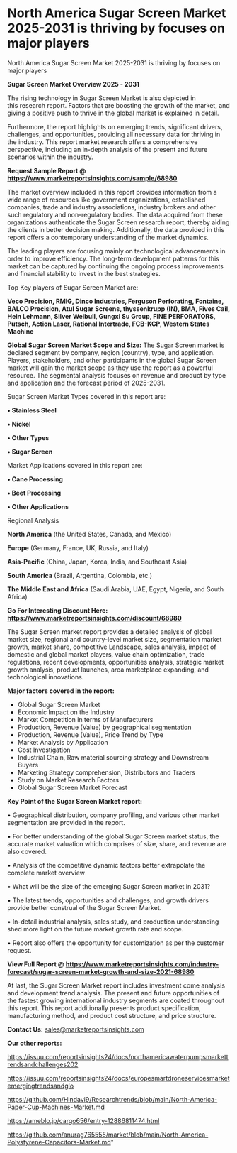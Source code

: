 # North America Sugar Screen Market 2025-2031 is thriving by focuses on major players
North America Sugar Screen Market 2025-2031 is thriving by focuses on major players

<Strong> Sugar Screen Market Overview 2025 - 2031</strong>

The rising technology in Sugar Screen Market is also depicted in this research report. Factors that are boosting the growth of the market, and giving a positive push to thrive in the global market is explained in detail.

Furthermore, the report highlights on emerging trends, significant drivers, challenges, and opportunities, providing all necessary data for thriving in the industry. This report market research offers a comprehensive perspective, including an in-depth analysis of the present and future scenarios within the industry.

<strong>Request Sample Report @ <a href=https://www.marketreportsinsights.com/sample/68980>https://www.marketreportsinsights.com/sample/68980</a></strong>

The market overview included in this report provides information from a wide range of resources like government organizations, established companies, trade and industry associations, industry brokers and other such regulatory and non-regulatory bodies. The data acquired from these organizations authenticate the Sugar Screen research report, thereby aiding the clients in better decision making. Additionally, the data provided in this report offers a contemporary understanding of the market dynamics.

The leading players are focusing mainly on technological advancements in order to improve efficiency. The long-term development patterns for this market can be captured by continuing the ongoing process improvements and financial stability to invest in the best strategies.

Top Key players of Sugar Screen Market are:

<strong>Veco Precision, RMIG, Dinco Industries, Ferguson Perforating, Fontaine, BALCO Precision, Atul Sugar Screens, thyssenkrupp (IN), BMA, Fives Cail, Hein Lehmann, Silver Weibull, Gungxi Su Group, FINE PERFORATORS, Putsch, Action Laser, Rational Intertrade, FCB-KCP, Western States Machine</strong>

<strong><b>Global Sugar Screen Market Scope and Size:</b></strong>
The Sugar Screen market is declared segment by company, region (country), type, and application. Players, stakeholders, and other participants in the global Sugar Screen market will gain the market scope as they use the report as a powerful resource. The segmental analysis focuses on revenue and product by type and application and the forecast period of 2025-2031.

Sugar Screen Market Types covered in this report are:

<strong>• Stainless Steel

• Nickel

• Other Types

• Sugar Screen</strong>

Market Applications covered in this report are:

<strong>• Cane Processing

• Beet Processing

• Other Applications</strong> 

Regional Analysis

<strong>North America</strong> (the United States, Canada, and Mexico)

<strong>Europe</strong> (Germany, France, UK, Russia, and Italy)

<strong>Asia-Pacific</strong> (China, Japan, Korea, India, and Southeast Asia)

<strong>South America</strong> (Brazil, Argentina, Colombia, etc.)

<strong>The Middle East and Africa</strong> (Saudi Arabia, UAE, Egypt, Nigeria, and South Africa)

<strong>Go For Interesting Discount Here: <a href=https://www.marketreportsinsights.com/discount/68980>https://www.marketreportsinsights.com/discount/68980</a></strong>

The Sugar Screen market report provides a detailed analysis of global market size, regional and country-level market size, segmentation market growth, market share, competitive Landscape, sales analysis, impact of domestic and global market players, value chain optimization, trade regulations, recent developments, opportunities analysis, strategic market growth analysis, product launches, area marketplace expanding, and technological innovations.

<strong><b>Major factors covered in the report:</b></strong>
<ul>
  <li>Global Sugar Screen Market </li>
  <li>Economic Impact on the Industry</li>
  <li>Market Competition in terms of Manufacturers</li>
  <li>Production, Revenue (Value) by geographical segmentation</li>
  <li>Production, Revenue (Value), Price Trend by Type</li>
  <li>Market Analysis by Application</li>
  <li>Cost Investigation</li>
  <li>Industrial Chain, Raw material sourcing strategy and Downstream Buyers</li>
  <li>Marketing Strategy comprehension, Distributors and Traders</li>
  <li>Study on Market Research Factors</li>
  <li>Global Sugar Screen Market Forecast</li>
</ul>

<strong><b>Key Point of the Sugar Screen Market report:</b></strong>

• Geographical distribution, company profiling, and various other market segmentation are provided in the report.

• For better understanding of the global Sugar Screen market status, the accurate market valuation which comprises of size, share, and revenue are also covered.

• Analysis of the competitive dynamic factors better extrapolate the complete market overview

• What will be the size of the emerging Sugar Screen market in 2031?

• The latest trends, opportunities and challenges, and growth drivers provide better construal of the Sugar Screen Market.

• In-detail industrial analysis, sales study, and production understanding shed more light on the future market growth rate and scope.

• Report also offers the opportunity for customization as per the customer request.

<strong><b>View Full Report @ <a href=https://www.marketreportsinsights.com/industry-forecast/sugar-screen-market-growth-and-size-2021-68980>https://www.marketreportsinsights.com/industry-forecast/sugar-screen-market-growth-and-size-2021-68980</a></b></strong>


At last, the Sugar Screen Market report includes investment come analysis and development trend analysis. The present and future opportunities of the fastest growing international industry segments are coated throughout this report. This report additionally presents product specification, manufacturing method, and product cost structure, and price structure.

<strong>Contact Us:</strong>
sales@marketreportsinsights.com

<strong>Our other reports:</strong>

<a href=https://issuu.com/reportsinsights24/docs/northamericawaterpumpsmarkettrendsandchallenges202>https://issuu.com/reportsinsights24/docs/northamericawaterpumpsmarkettrendsandchallenges202</a>

<a href=https://issuu.com/reportsinsights24/docs/europesmartdroneservicesmarketemergingtrendsandglo>https://issuu.com/reportsinsights24/docs/europesmartdroneservicesmarketemergingtrendsandglo</a>

<a href=https://github.com/Hindavi9/Researchtrends/blob/main/North-America-Paper-Cup-Machines-Market.md>https://github.com/Hindavi9/Researchtrends/blob/main/North-America-Paper-Cup-Machines-Market.md</a>

<a href=https://ameblo.jp/cargo656/entry-12886811474.html>https://ameblo.jp/cargo656/entry-12886811474.html</a>

<a href=https://github.com/anurag765555/market/blob/main/North-America-Polystyrene-Capacitors-Market.md>https://github.com/anurag765555/market/blob/main/North-America-Polystyrene-Capacitors-Market.md</a>"

